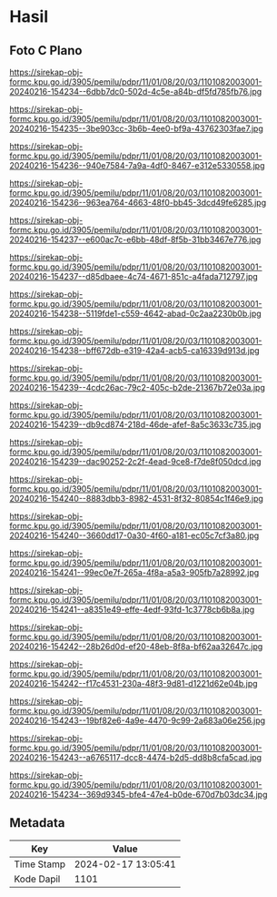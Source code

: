 # Hasil

## Foto C Plano

https://sirekap-obj-formc.kpu.go.id/3905/pemilu/pdpr/11/01/08/20/03/1101082003001-20240216-154234--6dbb7dc0-502d-4c5e-a84b-df5fd785fb76.jpg

https://sirekap-obj-formc.kpu.go.id/3905/pemilu/pdpr/11/01/08/20/03/1101082003001-20240216-154235--3be903cc-3b6b-4ee0-bf9a-43762303fae7.jpg

https://sirekap-obj-formc.kpu.go.id/3905/pemilu/pdpr/11/01/08/20/03/1101082003001-20240216-154236--940e7584-7a9a-4df0-8467-e312e5330558.jpg

https://sirekap-obj-formc.kpu.go.id/3905/pemilu/pdpr/11/01/08/20/03/1101082003001-20240216-154236--963ea764-4663-48f0-bb45-3dcd49fe6285.jpg

https://sirekap-obj-formc.kpu.go.id/3905/pemilu/pdpr/11/01/08/20/03/1101082003001-20240216-154237--e600ac7c-e6bb-48df-8f5b-31bb3467e776.jpg

https://sirekap-obj-formc.kpu.go.id/3905/pemilu/pdpr/11/01/08/20/03/1101082003001-20240216-154237--d85dbaee-4c74-4671-851c-a4fada712797.jpg

https://sirekap-obj-formc.kpu.go.id/3905/pemilu/pdpr/11/01/08/20/03/1101082003001-20240216-154238--5119fde1-c559-4642-abad-0c2aa2230b0b.jpg

https://sirekap-obj-formc.kpu.go.id/3905/pemilu/pdpr/11/01/08/20/03/1101082003001-20240216-154238--bff672db-e319-42a4-acb5-ca16339d913d.jpg

https://sirekap-obj-formc.kpu.go.id/3905/pemilu/pdpr/11/01/08/20/03/1101082003001-20240216-154239--4cdc26ac-79c2-405c-b2de-21367b72e03a.jpg

https://sirekap-obj-formc.kpu.go.id/3905/pemilu/pdpr/11/01/08/20/03/1101082003001-20240216-154239--db9cd874-218d-46de-afef-8a5c3633c735.jpg

https://sirekap-obj-formc.kpu.go.id/3905/pemilu/pdpr/11/01/08/20/03/1101082003001-20240216-154239--dac90252-2c2f-4ead-9ce8-f7de8f050dcd.jpg

https://sirekap-obj-formc.kpu.go.id/3905/pemilu/pdpr/11/01/08/20/03/1101082003001-20240216-154240--8883dbb3-8982-4531-8f32-80854c1f46e9.jpg

https://sirekap-obj-formc.kpu.go.id/3905/pemilu/pdpr/11/01/08/20/03/1101082003001-20240216-154240--3660dd17-0a30-4f60-a181-ec05c7cf3a80.jpg

https://sirekap-obj-formc.kpu.go.id/3905/pemilu/pdpr/11/01/08/20/03/1101082003001-20240216-154241--99ec0e7f-265a-4f8a-a5a3-905fb7a28992.jpg

https://sirekap-obj-formc.kpu.go.id/3905/pemilu/pdpr/11/01/08/20/03/1101082003001-20240216-154241--a8351e49-effe-4edf-93fd-1c3778cb6b8a.jpg

https://sirekap-obj-formc.kpu.go.id/3905/pemilu/pdpr/11/01/08/20/03/1101082003001-20240216-154242--28b26d0d-ef20-48eb-8f8a-bf62aa32647c.jpg

https://sirekap-obj-formc.kpu.go.id/3905/pemilu/pdpr/11/01/08/20/03/1101082003001-20240216-154242--f17c4531-230a-48f3-9d81-d1221d62e04b.jpg

https://sirekap-obj-formc.kpu.go.id/3905/pemilu/pdpr/11/01/08/20/03/1101082003001-20240216-154243--19bf82e6-4a9e-4470-9c99-2a683a06e256.jpg

https://sirekap-obj-formc.kpu.go.id/3905/pemilu/pdpr/11/01/08/20/03/1101082003001-20240216-154243--a6765117-dcc8-4474-b2d5-dd8b8cfa5cad.jpg

https://sirekap-obj-formc.kpu.go.id/3905/pemilu/pdpr/11/01/08/20/03/1101082003001-20240216-154234--369d9345-bfe4-47e4-b0de-670d7b03dc34.jpg


## Metadata

| Key        | Value               |
| ---------- | ------------------- |
| Time Stamp | 2024-02-17 13:05:41 |
| Kode Dapil | 1101                |



